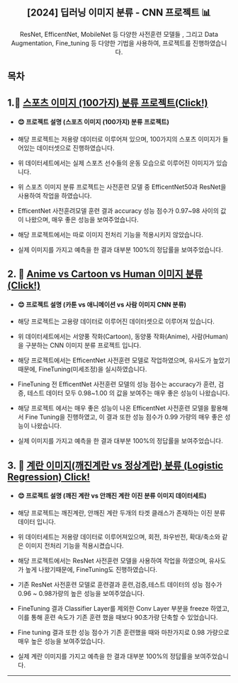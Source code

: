 <div align="center">
<h2>[2024] 딥러닝 이미지 분류 - CNN 프로젝트 📊</h2>
ResNet, EfficentNet, MobileNet 등 다양한 사전훈련 모델들 , 그리고 Data Augmentation, Fine_tuning 등 다양한 기법을 사용하여, 프로젝트를 진행하였습니다.
</div>

## 목차
##  1.📌 [스포츠 이미지 (100가지) 분류 프로젝트(Click!)](https://github.com/dosel70/DeepLearning_Project/wiki/%EB%94%A5%EB%9F%AC%EB%8B%9D-%E2%80%90-100%EA%B0%80%EC%A7%80-%EC%8A%A4%ED%8F%AC%EC%B8%A0-%EC%9D%B4%EB%AF%B8%EC%A7%80-%EB%B6%84%EB%A5%98)
  - #### 😊 프로젝트 설명 (스포츠 이미지 (100가지) 분류 프로젝트)
  - 해당 프로젝트는 저용량 데이터로 이루어져 있으며, 100가지의 스포츠 이미지가 들어있는 데이터셋으로 진행하였습니다.
    
  - 위 데이터세트에서는 실제 스포츠 선수들의 운동 모습으로 이루어진 이미지가 있습니다.
    
  - 위 스포츠 이미지 분류 프로젝트는 사전훈련 모델 중 EfficentNet50과 ResNet을 사용하여 작업을 하였습니다.
    
  - EfficentNet 사전훈려모델 훈련 결과 accuracy 성능 점수가 0.97~98 사이의 값이 나왔으며, 매우 좋은 성능을 보여주었습니다.
    
  - 해당 프로젝트에서는 따로 이미지 전처리 기능을 적용시키지 않았습니다.

  - 실제 이미지를 가지고 예측을 한 결과 대부분 100%의 정답률을 보여주었습니다.
  
##  2. 📌 [Anime vs Cartoon vs Human 이미지 분류(Click!)](https://github.com/dosel70/MachineLearning-Project/wiki/ML-Project-%E2%80%90-Manufact-Quality-Rating-Predict-(Regression%E2%80%90Non-LinearData))
  - #### 😊 프로젝트 설명 (카툰 vs 애니메이션 vs 사람 이미지 CNN 분류)
  - 해당 프로젝트는 고용량 데이터로 이루어진 데이터셋으로 이루어져 있습니다.

  - 위 데이터세트에서는 서양풍 작화(Cartoon), 동양풍 작화(Anime), 사람(Human)을 구분하는 CNN 이미지 분류 프로젝트 입니다.
  
  - 해당 프로젝트에서는 EfficentNet 사전훈련 모델로 작업하였으며, 유사도가 높았기 때문에, FineTuning(미세조정)을 실시하였습니다.
  
  - FineTuning 전 EfficentNet 사전훈련 모델의 성능 점수는 accuracy가 훈련, 검증, 테스트 데이터 모두 0.98~1.00 의 값을 보여주는 매우 좋은 성능이 나왔습니다.

  - 해당 프로젝트 에서는 매우 좋은 성능이 나온 EfficentNet 사전훈련 모델을 활용해서 Fine Tuning을 진행하였고, 이 결과 또한 성능 점수가 0.99 가량의 매우 좋은 성능이 나왔습니다.
 
  - 실제 이미지를 가지고 예측을 한 결과 대부분 100%의 정답률을 보여주었습니다.
  
##  3. 📌 [계란 이미지(깨진계란 vs 정상계란) 분류 (Logistic Regression) Click!](https://github.com/dosel70/MachineLearning-Project/wiki/ML-Project-%E2%80%90-HeartFailure-Classifier-Project)   
  - #### 😊 프로젝트 설명 (깨진 계란 vs 안깨진 계란 이진 분류 이미지 데이터세트)
  - 해당 프로젝트는 깨진계란, 안깨진 계란 두개의 타겟 클래스가 존재하는 이진 분류 데이터 입니다.
  
  - 위 데이터세트는 저용량 데이터로 이루어져있으며, 회전, 좌우반전, 확대/축소와 같은 이미지 전처리 기능을 적용시켰습니다.

  - 해당 프로젝트에서는 ResNet 사전훈련 모델을 사용하여 작업을 하였으며, 유사도가 높게 나왔기때문에, FineTuning도 진행하였습니다.

  - 기존 ResNet 사전훈련 모델로 훈련결과 훈련,검증,테스트 데이터의 성능 점수가 0.96 ~ 0.98가량의 높은 성능을 보여주었습니다.

  - FineTuning 결과 Classifier Layer를 제외한 Conv Layer 부분을 freeze 하였고, 이를 통해 훈련 속도가 기존 훈련 했을 때보다 90초가량 단축할 수 있었습니다.

  - Fine tuning 결과 또한 성능 점수가 기존 훈련했을 때와 마찬가지로 0.98 가량으로 매우 높은 성능을 보여주었습니다.

  - 실제 계란 이미지를 가지고 예측을 한 결과 대부분 100%의 정답률을 보여주었습니다.
  
---
